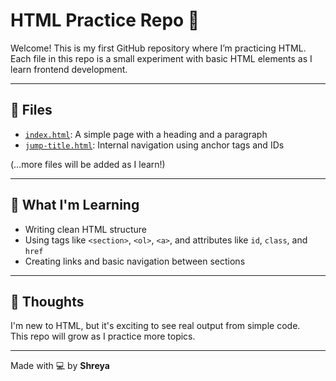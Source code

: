 # HTML Practice Repo 🌱

Welcome! This is my first GitHub repository where I’m practicing HTML.  
Each file in this repo is a small experiment with basic HTML elements as I learn frontend development.

---

## 📄 Files

- [`index.html`](index.html): A simple page with a heading and a paragraph
- [`jump-title.html`](jump-title.html): Internal navigation using anchor tags and IDs

(…more files will be added as I learn!)

---

## 🧠 What I'm Learning

- Writing clean HTML structure
- Using tags like `<section>`, `<ol>`, `<a>`, and attributes like `id`, `class`, and `href`
- Creating links and basic navigation between sections

---

## 💬 Thoughts

I'm new to HTML, but it's exciting to see real output from simple code.  
This repo will grow as I practice more topics.

---

Made with 💻 by **Shreya**
